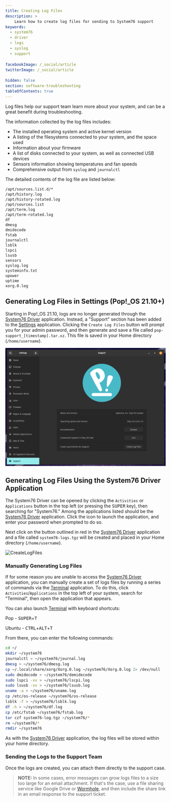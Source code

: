 ```yaml
---
title: Creating Log Files
description: >
    Learn how to create log files for sending to System76 support
keywords:
  - system76
  - driver
  - logs
  - syslog
  - support

facebookImage: /_social/article
twitterImage: /_social/article

hidden: false
section: software-troubleshooting
tableOfContents: true
---
```


Log files help our support team learn more about your system, and can be a great benefit during troubleshooting.

The information collected by the log files includes:

* The installed operating system and active kernel version
* A listing of the filesystems connected to your system, and the space used
* Information about your firmware
* A list of disks connected to your system, as well as connected USB devices
* Sensors information showing temperatures and fan speeds
* Comprehensive output from `syslog` and `journalctl`

The detailed contents of the log file are listed below:

```
/apt/sources.list.d/*
/apt/history.log
/apt/history-rotated.log
/apt/sources.list
/apt/term.log
/apt/term-rotated.log
df
dmesg
dmidecode
fstab
journalctl
lsblk
lspci
lsusb
sensors
syslog.log
systeminfo.txt
upower
uptime
xorg.0.log
```

## Generating Log Files in Settings (Pop!_OS 21.10+)

Starting in Pop!\_OS 21.10, logs are no longer generated through the <u>System76 Driver</u> application. Instead, a "Support" section has been added to the <u>Settings</u> application. Clicking the `Create Log Files` button will prompt you for your admin password, and then generate and save a file called `pop-support_[timestamp].tar.xz`. This file is saved in your Home directory (`/home/username`).

![Settings-Logs](/images/system76-driver/logs-in-settings.png)

## Generating Log Files Using the System76 Driver Application

The System76 Driver can be opened by clicking the `Activities` or `Applications` button in the top left (or pressing the <kbd>SUPER</kbd> key), then searching for "System76." Among the applications listed should be the <u>System76 Driver</u> application. Click the icon to launch the application, and enter your password when prompted to do so.

Next click on the button outlined in red in the <u>System76 Driver</u> application and a file called `system76-logs.tgz` will be created and placed in your Home directory (`/home/username`).

![CreateLogFiles](/images/system76-driver/CreateLogFiles.png)

### Manually Generating Log Files

If for some reason you are unable to access the <u>System76 Driver</u> application, you can manually create a set of logs files by running a series of commands via the <u>Terminal</u> application. To do this, click `Activities`/`Applications` in the top left of your system, search for "Terminal", then open the application that appears.

You can also launch <u>Terminal</u> with keyboard shortcuts:

Pop - <kbd>SUPER</kbd>+<kbd>T</kbd>

Ubuntu - <kbd>CTRL</kbd>+<kbd>ALT</kbd>+<kbd>T</kbd>

From there, you can enter the following commands:

```bash
cd ~/
mkdir ~/system76
journalctl > ~/system76/journal.log
dmesg > ~/system76/dmesg.log
cp ~/.local/share/xorg/Xorg.0.log ~/system76/Xorg.0.log 2> /dev/null
sudo dmidecode > ~/system76/demidecode
sudo lspci -vv > ~/system76/lscpi.log
sudo lsusb -vv > ~/system76/lsusb.log
uname -a > ~/system76/uname.log
cp /etc/os-release ~/system76/os-release
lsblk -f > ~/system76/lsblk.log
df -h > ~/system76/df.log
cp /etc/fstab ~/system76/fstab.log
tar czf system76-log.tgz ~/system76/*
rm ~/system76/*
rmdir ~/system76
```

As with the <u>System76 Driver</u> application, the log files will be stored within your home directory.

### Sending the Logs to the Support Team

Once the logs are created, you can attach them directly to the support case.

> **NOTE:** In some cases, error messages can grow logs files to a size too large for an email attachment. If that's the case, use a file sharing service like Google Drive or [Wormhole](https://wormhole.app/), and then include the share link in an email response to the support ticket.
